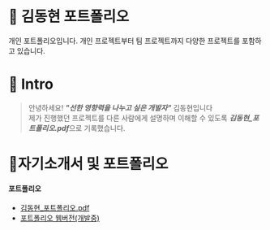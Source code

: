 # 📜 김동현 포트폴리오
개인 포트폴리오입니다. 개인 프로젝트부터 팀 프로젝트까지 다양한 프로젝트를 포함하고 있습니다.
<br />   


# 👋 Intro   
> 안녕하세요! ***"선한 영향력을 나누고 싶은 개발자"*** 김동현입니다  
> 제가 진행했던 프로젝트를 다른 사람에게 설명하며 이해할 수 있도록 ***김동현_포트폴리오.pdf***으로 기록했습니다.


# 📝자기소개서 및 포트폴리오  
#### 포트폴리오  
- [김동현_포트폴리오.pdf](https://github.com/user-attachments/files/15586459/_._.pdf)
- [포트폴리오 웹버전(개발중)](https://indextrown.github.io/demo/)

<!-- - [포트폴리오 웹버전(개발중)](https://indextrown.github.io/demo/) -->











